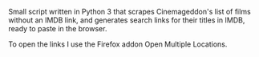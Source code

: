 Small script written in Python 3 that scrapes Cinemageddon's list of films without an IMDB link, and generates search links for their titles in IMDB, ready to paste in the browser.

To open the links I use the Firefox addon Open Multiple Locations.